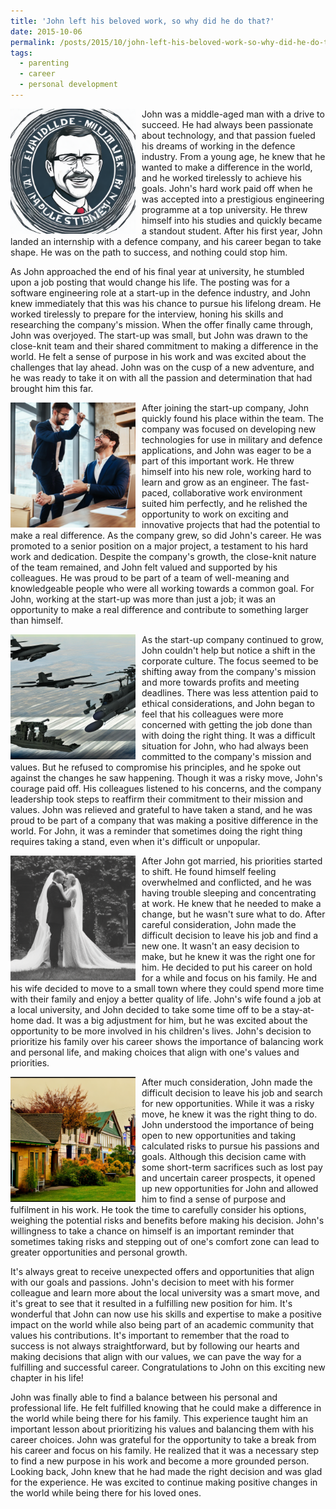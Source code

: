 ```yaml
---
title: 'John left his beloved work, so why did he do that?'
date: 2015-10-06
permalink: /posts/2015/10/john-left-his-beloved-work-so-why-did-he-do-that/
tags:
  - parenting
  - career
  - personal development
---
```


<img width="200" alt="john" src="/images/posts/john-left-his-beloved-work-so-why-did-he-do-that-1.png" style="float: left; margin-right: 10px;" /> John was a middle-aged man with a drive to succeed. He had always been passionate about technology, and that passion fueled his dreams of working in the defence industry. From a young age, he knew that he wanted to make a difference in the world, and he worked tirelessly to achieve his goals. John's hard work paid off when he was accepted into a prestigious engineering programme at a top university. He threw himself into his studies and quickly became a standout student. After his first year, John landed an internship with a defence company, and his career began to take shape. He was on the path to success, and nothing could stop him.

As John approached the end of his final year at university, he stumbled upon a job posting that would change his life. The posting was for a software engineering role at a start-up in the defence industry, and John knew immediately that this was his chance to pursue his lifelong dream. He worked tirelessly to prepare for the interview, honing his skills and researching the company's mission. When the offer finally came through, John was overjoyed. The start-up was small, but John was drawn to the close-knit team and their shared commitment to making a difference in the world. He felt a sense of purpose in his work and was excited about the challenges that lay ahead. John was on the cusp of a new adventure, and he was ready to take it on with all the passion and determination that had brought him this far.

<img width="200" alt="john" src="/images/posts/john-left-his-beloved-work-so-why-did-he-do-that-2.png" style="float: left; margin-right: 10px;" /> After joining the start-up company, John quickly found his place within the team. The company was focused on developing new technologies for use in military and defence applications, and John was eager to be a part of this important work. He threw himself into his new role, working hard to learn and grow as an engineer. The fast-paced, collaborative work environment suited him perfectly, and he relished the opportunity to work on exciting and innovative projects that had the potential to make a real difference. As the company grew, so did John's career. He was promoted to a senior position on a major project, a testament to his hard work and dedication. Despite the company's growth, the close-knit nature of the team remained, and John felt valued and supported by his colleagues. He was proud to be part of a team of well-meaning and knowledgeable people who were all working towards a common goal. For John, working at the start-up was more than just a job; it was an opportunity to make a real difference and contribute to something larger than himself.

<img width="200" alt="john" src="/images/posts/john-left-his-beloved-work-so-why-did-he-do-that-3.png" style="float: left; margin-right: 10px;" /> As the start-up company continued to grow, John couldn't help but notice a shift in the corporate culture. The focus seemed to be shifting away from the company's mission and more towards profits and meeting deadlines. There was less attention paid to ethical considerations, and John began to feel that his colleagues were more concerned with getting the job done than with doing the right thing. It was a difficult situation for John, who had always been committed to the company's mission and values. But he refused to compromise his principles, and he spoke out against the changes he saw happening. Though it was a risky move, John's courage paid off. His colleagues listened to his concerns, and the company leadership took steps to reaffirm their commitment to their mission and values. John was relieved and grateful to have taken a stand, and he was proud to be part of a company that was making a positive difference in the world. For John, it was a reminder that sometimes doing the right thing requires taking a stand, even when it's difficult or unpopular.

<img width="200" alt="john" src="/images/posts/john-left-his-beloved-work-so-why-did-he-do-that-4.png" style="float: left; margin-right: 10px;" /> After John got married, his priorities started to shift. He found himself feeling overwhelmed and conflicted, and he was having trouble sleeping and concentrating at work. He knew that he needed to make a change, but he wasn't sure what to do. After careful consideration, John made the difficult decision to leave his job and find a new one. It wasn't an easy decision to make, but he knew it was the right one for him. He decided to put his career on hold for a while and focus on his family. He and his wife decided to move to a small town where they could spend more time with their family and enjoy a better quality of life. John's wife found a job at a local university, and John decided to take some time off to be a stay-at-home dad. It was a big adjustment for him, but he was excited about the opportunity to be more involved in his children's lives. John's decision to prioritize his family over his career shows the importance of balancing work and personal life, and making choices that align with one's values and priorities.

<img width="200" alt="john" src="/images/posts/john-left-his-beloved-work-so-why-did-he-do-that-5.png" style="float: left; margin-right: 10px;" /> After much consideration, John made the difficult decision to leave his job and search for new opportunities. While it was a risky move, he knew it was the right thing to do. John understood the importance of being open to new opportunities and taking calculated risks to pursue his passions and goals. Although this decision came with some short-term sacrifices such as lost pay and uncertain career prospects, it opened up new opportunities for John and allowed him to find a sense of purpose and fulfilment in his work. He took the time to carefully consider his options, weighing the potential risks and benefits before making his decision. John's willingness to take a chance on himself is an important reminder that sometimes taking risks and stepping out of one's comfort zone can lead to greater opportunities and personal growth.

It's always great to receive unexpected offers and opportunities that align with our goals and passions. John's decision to meet with his former colleague and learn more about the local university was a smart move, and it's great to see that it resulted in a fulfilling new position for him. It's wonderful that John can now use his skills and expertise to make a positive impact on the world while also being part of an academic community that values his contributions. It's important to remember that the road to success is not always straightforward, but by following our hearts and making decisions that align with our values, we can pave the way for a fulfilling and successful career. Congratulations to John on this exciting new chapter in his life!

John was finally able to find a balance between his personal and professional life. He felt fulfilled knowing that he could make a difference in the world while being there for his family. This experience taught him an important lesson about prioritizing his values and balancing them with his career choices. John was grateful for the opportunity to take a break from his career and focus on his family. He realized that it was a necessary step to find a new purpose in his work and become a more grounded person. Looking back, John knew that he had made the right decision and was glad for the experience. He was excited to continue making positive changes in the world while being there for his loved ones.
